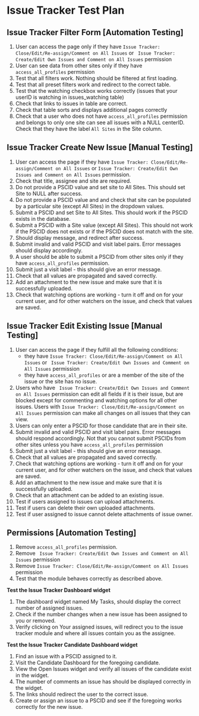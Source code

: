# Issue Tracker Test Plan

## Issue Tracker Filter Form [Automation Testing]
1. User can access the page only if they have `Issue Tracker: Close/Edit/Re-assign/Comment on All Issues` or ` Issue Tracker: Create/Edit Own Issues and Comment on All Issues` permission
2. User can see data from other sites only if they have `access_all_profiles` permission
3. Test that all filters work. Nothing should be filtered at first loading.
4. Test that all preset filters work and redirect to the correct table. 
5. Test that the watching checkbox works correctly (issues that your userID is watching in issues_watching table)
6. Check that links to issues in table are correct.
7. Check that table sorts and displays additional pages correctly 
8. Check that a user who does not have `access_all_profiles` permission and belongs to only one site can see all issues with a NULL centerID. Check that they have the label `All Sites` in the Site column. 

## Issue Tracker Create New Issue [Manual Testing]
1. User can access the page if they have `Issue Tracker: Close/Edit/Re-assign/Comment on All Issues` or `Issue Tracker: Create/Edit Own Issues and Comment on All Issues` permission.
2. Check that title, assignee and site are required.
3. Do not provide a PSCID value and set site to All Sites. This should set Site to NULL after success.
4. Do not provide a PSCID value and and check that site can be populated by a particular site (except All Sites) in the dropdown values.
5. Submit a PSCID and set Site to All Sites. This should work if the PSCID exists in the database.
6. Submit a PSCID with a Site value (except All Sites). This should not work if the PSCID does not exists or if the PSCID does not match with the site.
7. Should display message, and redirect after success. 
8. Submit invalid and valid PSCID and visit label pairs. Error messages should display accordingly. 
9. A user should be able to submit a PSCID from other sites only if they have `access_all_profiles` permission. 
10. Submit just a visit label - this should give an error message.
11. Check that all values are propagated and saved correctly.
12. Add an attachment to the new issue and make sure that it is successfully uploaded.
13. Check that watching options are working - turn it off and on for your current user, and for other watchers on the issue, and check that values are saved.

## Issue Tracker Edit Existing Issue [Manual Testing]
1. User can access the page if they fulfill all the following conditions:
	* they have `Issue Tracker: Close/Edit/Re-assign/Comment on All Issues` or ` Issue Tracker: Create/Edit Own Issues and Comment on All Issues` permission 
	* they have `access_all_profiles` or are a member of the site of the issue or the site has no issue.
2. Users who have ` Issue Tracker: Create/Edit Own Issues and Comment on All Issues` permission can edit all fields if it is their issue, but are blocked except for commenting and watching options for all other issues. Users with `Issue Tracker: Close/Edit/Re-assign/Comment on All Issues` permission can make all changes on all issues that they can view. 
3. Users can only enter a PSCID for those candidate that are in their site.
4. Submit invalid and valid PSCID and visit label pairs. Error messages should respond accordingly. Not that you cannot submit PSCIDs from other sites unless you have `access_all_profiles` permission
5. Submit just a visit label - this should give an error message.
6. Check that all values are propagated and saved correctly.
7. Check that watching options are working - turn it off and on for your current user, and for other watchers on the issue, and check that values are saved.
8. Add an attachment to the new issue and make sure that it is successfully uploaded.
9. Check that an attachment can be added to an existing issue.
10. Test if users assigned to issues can upload attachments.
11. Test if users can delete their own uploaded attachments.
12. Test if user assigned to issue cannot delete attachments of issue owner.

## Permissions [Automation Testing]
1. Remove `access_all_profiles` permission.
2. Remove ` Issue Tracker: Create/Edit Own Issues and Comment on All Issues` permission
3. Remove `Issue Tracker: Close/Edit/Re-assign/Comment on All Issues` permission
4. Test that the module behaves correctly as described above. 

**Test the Issue Tracker Dashboard widget**
1. The dashboard widget named My Tasks, should display the correct number of assigned issues.
2. Check if the number changes when a new issue has been assigned to you or removed.
3. Verify clicking on Your assigned issues, will redirect you to the issue tracker module and where all issues contain you as the assignee.

**Test the Issue Tracker Candidate Dashboard widget**
1. Find an issue with a PSCID assigned to it.
2. Visit the Candidate Dashboard for the foregoing candidate.
3. View the Open Issues widget and verify all issues of the candidate exist in the widget.
4. The number of comments an issue has should be displayed correctly in the widget.
5. The links should redirect the user to the correct issue.
6. Create or assign an issue to a PSCID and see if the foregoing works correctly for the new issue.
